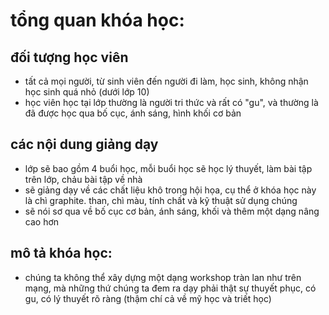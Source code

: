 # tổng quan khóa học:

## đối tượng học viên
- tất cả mọi người, từ sinh viên đến người đi làm, học sinh, không nhận học sinh quá nhỏ (dưới lớp 10)
- học viên học tại lớp thường là người tri thức và rất có "gu", và thường là đã được học qua bố cục, ánh sáng, hình khối cơ bản

## các nội dung giảng dạy
- lớp sẽ bao gồm 4 buổi học, mỗi buổi học sẽ học lý thuyết, làm bài tập trên lớp, chảu bài tập về nhà
- sẽ giảng dạy về các chất liệu khô trong hội họa, cụ thể ở khóa học này là chì graphite. than, chì màu, tính chất và kỹ thuật sử dụng chúng
- sẽ nói sơ qua về bố cục cơ bản, ánh sáng, khối và thêm một dạng nâng cao hơn

## mô tả khóa học:
- chúng ta không thể xây dựng một dạng workshop tràn lan như trên mạng, mà những thứ chúng ta đem ra dạy phải thật sự thuyết phục, có gu, có lý thuyết rõ ràng (thậm chí cả về mỹ học và triết học)
